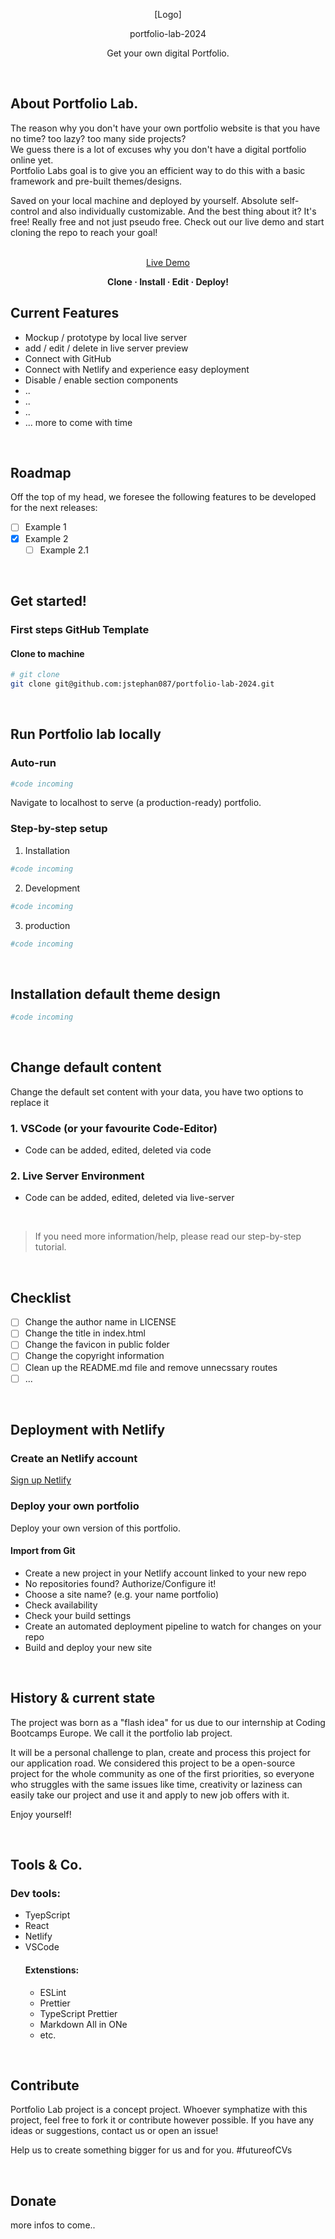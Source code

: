 <p align="center">[Logo]</p>

<p align="center">portfolio-lab-2024</p>

<p align="center">Get your own digital Portfolio.</p>

</br>

## About Portfolio Lab.

The reason why you don't have your own portfolio website is that you have no time? too lazy? too many side projects?  
We guess there is a lot of excuses why you don't have a digital portfolio online yet.  
Portfolio Labs goal is to give you an efficient way to do this with a basic framework and pre-built themes/designs.

Saved on your local machine and deployed by yourself. Absolute self-control and also individually customizable.
And the best thing about it? It's free! Really free and not just pseudo free.
Check out our live demo and start cloning the repo to reach your goal!

<p align="center">
<a href="https://github.com/jstephan087/portfolio-lab-2024"><br>Live Demo</br></a>
</p>

<p align="center"><strong>Clone · Install · Edit · Deploy!</strong></p>

## Current Features

- Mockup / prototype by local live server
- add / edit / delete in live server preview
- Connect with GitHub
- Connect with Netlify and experience easy deployment
- Disable / enable section components
- ..
- ..
- ..
- ... more to come with time

</br>

## Roadmap

Off the top of my head, we foresee the following features to be developed for the next releases:

- [ ] Example 1
- [x] Example 2
  - [ ] Example 2.1

</br>

## Get started!

### First steps GitHub Template

#### Clone to machine

```bash
# git clone
git clone git@github.com:jstephan087/portfolio-lab-2024.git
```

</br>

## Run Portfolio lab locally

### Auto-run

```bash
#code incoming
```

Navigate to localhost to serve (a production-ready) portfolio.

### Step-by-step setup

1. Installation

```bash
#code incoming
```

2. Development

```bash
#code incoming
```

3. production

```bash
#code incoming
```

</br>

## Installation default theme design

```bash
#code incoming
```

</br>

## Change default content

Change the default set content with your data, you have two options to replace it

### 1. VSCode (or your favourite Code-Editor)

- Code can be added, edited, deleted via code

### 2. Live Server Environment

- Code can be added, edited, deleted via live-server

</br>

> If you need more information/help, please read our step-by-step tutorial.

</br>

## Checklist

- [ ] Change the author name in LICENSE
- [ ] Change the title in index.html
- [ ] Change the favicon in public folder
- [ ] Change the copyright information
- [ ] Clean up the README.md file and remove unnecssary routes
- [ ] ...

</br>

## Deployment with Netlify

### Create an Netlify account

<a href="https://app.netlify.com/signup" target="_blank">Sign up Netlify</a>

### Deploy your own portfolio

Deploy your own version of this portfolio.

#### Import from Git

- Create a new project in your Netlify account linked to your new repo
- No repositories found? Authorize/Configure it!
- Choose a site name? (e.g. your name portfolio)
- Check availability
- Check your build settings
- Create an automated deployment pipeline to watch for changes on your repo
- Build and deploy your new site

</br>

## History & current state

The project was born as a "flash idea" for us due to our internship at
Coding Bootcamps Europe. We call it the portfolio lab project.

It will be a personal challenge to plan, create and process this project for our application road. We considered this project to be a open-source project for the whole community as one of the first priorities, so everyone who struggles with the same issues like time, creativity or laziness can easily take our project and use it and apply to new job offers with it.

Enjoy yourself!

</br>

## Tools & Co.

### Dev tools:

- TyepScript
- React
- Netlify
- VSCode
  #### Extenstions:
  - ESLint
  - Prettier
  - TypeScript Prettier
  - Markdown All in ONe
  - etc.

</br>

## Contribute

Portfolio Lab project is a concept project. Whoever symphatize with this project, feel free to fork it or contribute however possible.
If you have any ideas or suggestions, contact us or open an issue!

Help us to create something bigger for us and for you.
#futureofCVs

</br>

## Donate

more infos to come..
